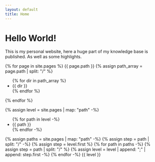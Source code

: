 ```yaml
---
layout: default
title: Home
---
```

# Hello World!

This is my personal website, here a huge part of my knowledge base is published. As well as some highlights.

{% for page in site.pages %}
  {{ page.path }}
  {% assign path_array = page.path | split: "/" %}
  <ul>
  {% for dir in path_array %}
    <li>{{ dir }}</li>
  {% endfor %}
  </ul>
{% endfor %}

{% assign level = site.pages | map: "path" -%}
<ul>
  {% for path in level -%}
    <li>{{ path }}</li>
  {% endfor -%}
</ul>

{% assign paths = site.pages | map: "path" -%}
{% assign step = path | split: "/" -%}
{% assign step = level.first %}
{% for path in paths -%}
  {% assign step = path | split: "/" %}
  {% assign level = level | append: ";" | append: step.first -%}
{% endfor -%}
{{ level }}
